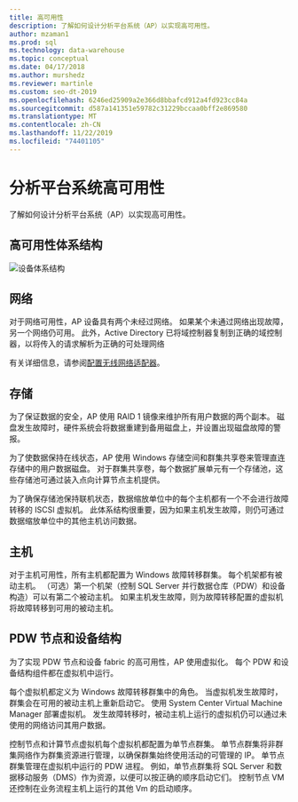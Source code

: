 ```yaml
---
title: 高可用性
description: 了解如何设计分析平台系统（AP）以实现高可用性。
author: mzaman1
ms.prod: sql
ms.technology: data-warehouse
ms.topic: conceptual
ms.date: 04/17/2018
ms.author: murshedz
ms.reviewer: martinle
ms.custom: seo-dt-2019
ms.openlocfilehash: 6246ed25909a2e366d8bbafcd912a4fd923cc84a
ms.sourcegitcommit: d587a141351e59782c31229bccaa0bff2e869580
ms.translationtype: MT
ms.contentlocale: zh-CN
ms.lasthandoff: 11/22/2019
ms.locfileid: "74401105"
---
```

# <a name="analytics-platform-system-high-availability"></a>分析平台系统高可用性
了解如何设计分析平台系统（AP）以实现高可用性。  
  
## <a name="high-availability-architecture"></a>高可用性体系结构  
![设备体系结构](media/appliance-architecture.png "设备体系结构")  
  
## <a name="network"></a>网络  
对于网络可用性，AP 设备具有两个未经过网络。 如果某个未通过网络出现故障，另一个网络仍可用。 此外，Active Directory 已将域控制器复制到正确的域控制器，以将传入的请求解析为正确的可处理网络  
  
有关详细信息，请参阅[配置无线网络适配器](configure-infiniband-network-adapters.md)。  
  
## <a name="storage"></a>存储  
为了保证数据的安全，AP 使用 RAID 1 镜像来维护所有用户数据的两个副本。 磁盘发生故障时，硬件系统会将数据重建到备用磁盘上，并设置出现磁盘故障的警报。  
  
为了使数据保持在线状态，AP 使用 Windows 存储空间和群集共享卷来管理直连存储中的用户数据磁盘。 对于群集共享卷，每个数据扩展单元有一个存储池，这些存储池可通过装入点向计算节点主机提供。  
  
为了确保存储池保持联机状态，数据缩放单位中的每个主机都有一个不会进行故障转移的 ISCSI 虚拟机。 此体系结构很重要，因为如果主机发生故障，则仍可通过数据缩放单位中的其他主机访问数据。  
  
## <a name="hosts"></a>主机  
对于主机可用性，所有主机都配置为 Windows 故障转移群集。 每个机架都有被动主机。 （可选）第一个机架（控制 SQL Server 并行数据仓库（PDW）和设备构造）可以有第二个被动主机。 如果主机发生故障，则为故障转移配置的虚拟机将故障转移到可用的被动主机。  
  
## <a name="pdw-nodes-and-appliance-fabric"></a>PDW 节点和设备结构  
为了实现 PDW 节点和设备 fabric 的高可用性，AP 使用虚拟化。 每个 PDW 和设备结构组件都在虚拟机中运行。  
  
每个虚拟机都定义为 Windows 故障转移群集中的角色。 当虚拟机发生故障时，群集会在可用的被动主机上重新启动它。 使用 System Center Virtual Machine Manager 部署虚拟机。 发生故障转移时，被动主机上运行的虚拟机仍可以通过未使用的网络访问其用户数据。  
  
控制节点和计算节点虚拟机每个虚拟机都配置为单节点群集。 单节点群集将非群集网络作为群集资源进行管理，以确保群集始终使用活动的可管理的 IP。 单节点群集管理在虚拟机中运行的 PDW 进程。 例如，单节点群集将 SQL Server 和数据移动服务（DMS）作为资源，以便可以按正确的顺序启动它们。 控制节点 VM 还控制在业务流程主机上运行的其他 Vm 的启动顺序。  
  
